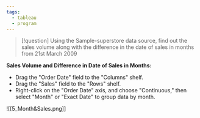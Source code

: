 ```yaml
---
tags:
  - tableau
  - program
---
```

>[!question] Using the Sample-superstore data source, find out the sales volume along with the difference in the date of sales in months from 21st March 2009

**Sales Volume and Difference in Date of Sales in Months:**

- Drag the "Order Date" field to the "Columns" shelf.
- Drag the "Sales" field to the "Rows" shelf.
- Right-click on the "Order Date" axis, and choose "Continuous," then select "Month" or "Exact Date" to group data by month.

![[5_Month&Sales.png]]